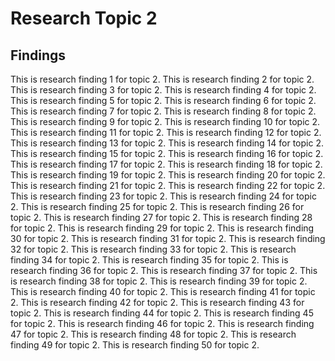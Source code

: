 # Research Topic 2

## Findings

This is research finding 1 for topic 2. 
This is research finding 2 for topic 2. 
This is research finding 3 for topic 2. 
This is research finding 4 for topic 2. 
This is research finding 5 for topic 2. 
This is research finding 6 for topic 2. 
This is research finding 7 for topic 2. 
This is research finding 8 for topic 2. 
This is research finding 9 for topic 2. 
This is research finding 10 for topic 2. 
This is research finding 11 for topic 2. 
This is research finding 12 for topic 2. 
This is research finding 13 for topic 2. 
This is research finding 14 for topic 2. 
This is research finding 15 for topic 2. 
This is research finding 16 for topic 2. 
This is research finding 17 for topic 2. 
This is research finding 18 for topic 2. 
This is research finding 19 for topic 2. 
This is research finding 20 for topic 2. 
This is research finding 21 for topic 2. 
This is research finding 22 for topic 2. 
This is research finding 23 for topic 2. 
This is research finding 24 for topic 2. 
This is research finding 25 for topic 2. 
This is research finding 26 for topic 2. 
This is research finding 27 for topic 2. 
This is research finding 28 for topic 2. 
This is research finding 29 for topic 2. 
This is research finding 30 for topic 2. 
This is research finding 31 for topic 2. 
This is research finding 32 for topic 2. 
This is research finding 33 for topic 2. 
This is research finding 34 for topic 2. 
This is research finding 35 for topic 2. 
This is research finding 36 for topic 2. 
This is research finding 37 for topic 2. 
This is research finding 38 for topic 2. 
This is research finding 39 for topic 2. 
This is research finding 40 for topic 2. 
This is research finding 41 for topic 2. 
This is research finding 42 for topic 2. 
This is research finding 43 for topic 2. 
This is research finding 44 for topic 2. 
This is research finding 45 for topic 2. 
This is research finding 46 for topic 2. 
This is research finding 47 for topic 2. 
This is research finding 48 for topic 2. 
This is research finding 49 for topic 2. 
This is research finding 50 for topic 2. 
